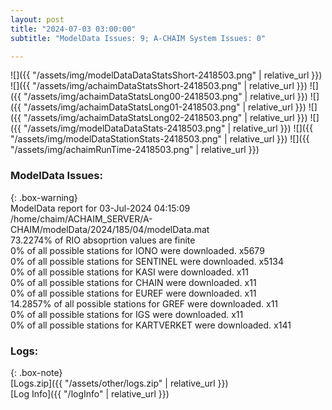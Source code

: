 ```yaml
---
layout: post
title: "2024-07-03 03:00:00"
subtitle: "ModelData Issues: 9; A-CHAIM System Issues: 0"

---
```


![]({{ "/assets/img/modelDataDataStatsShort-2418503.png" | relative_url }})
![]({{ "/assets/img/achaimDataStatsShort-2418503.png" | relative_url }})
![]({{ "/assets/img/achaimDataStatsLong00-2418503.png" | relative_url }})
![]({{ "/assets/img/achaimDataStatsLong01-2418503.png" | relative_url }})
![]({{ "/assets/img/achaimDataStatsLong02-2418503.png" | relative_url }})
![]({{ "/assets/img/modelDataDataStats-2418503.png" | relative_url }})
![]({{ "/assets/img/modelDataStationStats-2418503.png" | relative_url }})
![]({{ "/assets/img/achaimRunTime-2418503.png" | relative_url }})


### ModelData Issues:  
  
{: .box-warning}  
 ModelData report for 03-Jul-2024 04:15:09   
 /home/chaim/ACHAIM_SERVER/A-CHAIM/modelData/2024/185/04/modelData.mat   
 73.2274% of RIO absoprtion values are finite   
 0% of all possible stations for IONO were downloaded. x5679   
 0% of all possible stations for SENTINEL were downloaded. x5134   
 0% of all possible stations for KASI were downloaded. x11   
 0% of all possible stations for CHAIN were downloaded. x11   
 0% of all possible stations for EUREF were downloaded. x11   
 14.2857% of all possible stations for GREF were downloaded. x11   
 0% of all possible stations for IGS were downloaded. x11   
 0% of all possible stations for KARTVERKET were downloaded. x141   
  


### Logs:  
  
{: .box-note}  
[Logs.zip]({{ "/assets/other/logs.zip" | relative_url }})  
[Log Info]({{ "/logInfo" | relative_url }})  
